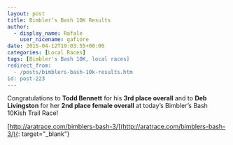 ```yaml
---
layout: post
title: Bimbler’s Bash 10K Results
author: 
  - display_name: Rafale
    user_nicename: gafiore
date: 2015-04-12T19:03:55+00:00
categories: [Local Races]
tags: [Bimbler's Bash 10K, local races]
redirect_from:
  - /posts/bimblers-bash-10k-results.htm
id: post-223
---
```


Congratulations to **Todd Bennett** for his **3rd place overall** and to **Deb Livingston** for her **2nd place female overall** at today’s Bimbler’s Bash 10Kish Trail Race!

[http://aratrace.com/bimblers-bash-3/](http://aratrace.com/bimblers-bash-3/){: target="_blank"}
